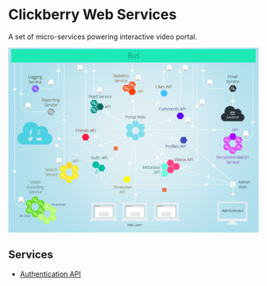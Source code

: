 # Clickberry Web Services
A set of micro-services powering interactive video portal.

![](assets/Architecture.png?raw=true)

## Services
* [Authentication API](//clickberry/auth-api-nodejs)
